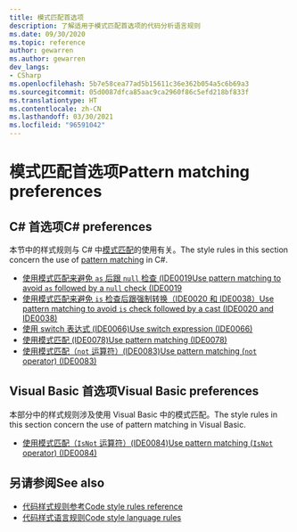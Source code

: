 ```yaml
---
title: 模式匹配首选项
description: 了解适用于模式匹配首选项的代码分析语言规则
ms.date: 09/30/2020
ms.topic: reference
author: gewarren
ms.author: gewarren
dev_langs:
- CSharp
ms.openlocfilehash: 5b7e58cea77ad5b15611c36e362b054a5c6b69a3
ms.sourcegitcommit: 05d0087dfca85aac9ca2960f86c5efd218bf833f
ms.translationtype: HT
ms.contentlocale: zh-CN
ms.lasthandoff: 03/30/2021
ms.locfileid: "96591042"
---
```

# <a name="pattern-matching-preferences"></a><span data-ttu-id="9c32e-103">模式匹配首选项</span><span class="sxs-lookup"><span data-stu-id="9c32e-103">Pattern matching preferences</span></span>

## <a name="c-preferences"></a><span data-ttu-id="9c32e-104">C# 首选项</span><span class="sxs-lookup"><span data-stu-id="9c32e-104">C# preferences</span></span>

<span data-ttu-id="9c32e-105">本节中的样式规则与 C# 中[模式匹配](../../../csharp/pattern-matching.md)的使用有关。</span><span class="sxs-lookup"><span data-stu-id="9c32e-105">The style rules in this section concern the use of [pattern matching](../../../csharp/pattern-matching.md) in C#.</span></span>

- [<span data-ttu-id="9c32e-106">使用模式匹配来避免 `as` 后跟 `null` 检查 (IDE0019</span><span class="sxs-lookup"><span data-stu-id="9c32e-106">Use pattern matching to avoid `as` followed by a `null` check (IDE0019</span></span>](ide0019.md)
- [<span data-ttu-id="9c32e-107">使用模式匹配来避免 `is` 检查后跟强制转换（IDE0020 和 IDE0038）</span><span class="sxs-lookup"><span data-stu-id="9c32e-107">Use pattern matching to avoid `is` check followed by a cast (IDE0020 and IDE0038)</span></span>](ide0020-ide0038.md)
- [<span data-ttu-id="9c32e-108">使用 switch 表达式 (IDE0066)</span><span class="sxs-lookup"><span data-stu-id="9c32e-108">Use switch expression (IDE0066)</span></span>](ide0066.md)
- [<span data-ttu-id="9c32e-109">使用模式匹配 (IDE0078)</span><span class="sxs-lookup"><span data-stu-id="9c32e-109">Use pattern matching (IDE0078)</span></span>](ide0078.md)
- [<span data-ttu-id="9c32e-110">使用模式匹配（`not` 运算符）(IDE0083)</span><span class="sxs-lookup"><span data-stu-id="9c32e-110">Use pattern matching (`not` operator) (IDE0083)</span></span>](ide0083.md)

## <a name="visual-basic-preferences"></a><span data-ttu-id="9c32e-111">Visual Basic 首选项</span><span class="sxs-lookup"><span data-stu-id="9c32e-111">Visual Basic preferences</span></span>

<span data-ttu-id="9c32e-112">本部分中的样式规则涉及使用 Visual Basic 中的模式匹配。</span><span class="sxs-lookup"><span data-stu-id="9c32e-112">The style rules in this section concern the use of pattern matching in Visual Basic.</span></span>

- [<span data-ttu-id="9c32e-113">使用模式匹配（`IsNot` 运算符）(IDE0084)</span><span class="sxs-lookup"><span data-stu-id="9c32e-113">Use pattern matching (`IsNot` operator) (IDE0084)</span></span>](ide0084.md)

## <a name="see-also"></a><span data-ttu-id="9c32e-114">另请参阅</span><span class="sxs-lookup"><span data-stu-id="9c32e-114">See also</span></span>

- [<span data-ttu-id="9c32e-115">代码样式规则参考</span><span class="sxs-lookup"><span data-stu-id="9c32e-115">Code style rules reference</span></span>](index.md)
- [<span data-ttu-id="9c32e-116">代码样式语言规则</span><span class="sxs-lookup"><span data-stu-id="9c32e-116">Code style language rules</span></span>](language-rules.md)
